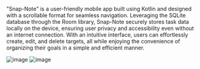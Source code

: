 "Snap-Note" is a user-friendly mobile app built using Kotlin and designed with a scrollable format for seamless navigation. Leveraging the SQLite database through the Room library, Snap-Note securely stores task data locally on the device, ensuring user privacy and accessibility even without an internet connection. With an intuitive interface, users can effortlessly create, edit, and delete targets, all while enjoying the convenience of organizing their goals in a simple and efficient manner. <br>


![image](https://github.com/OshiMC/SnapNote/assets/141748340/d74832b7-cb45-4093-972b-ec2ebd35fa00)   ![image](https://github.com/OshiMC/SnapNote/assets/141748340/3bb9e914-2320-4441-88ce-683f44b47b2f)


